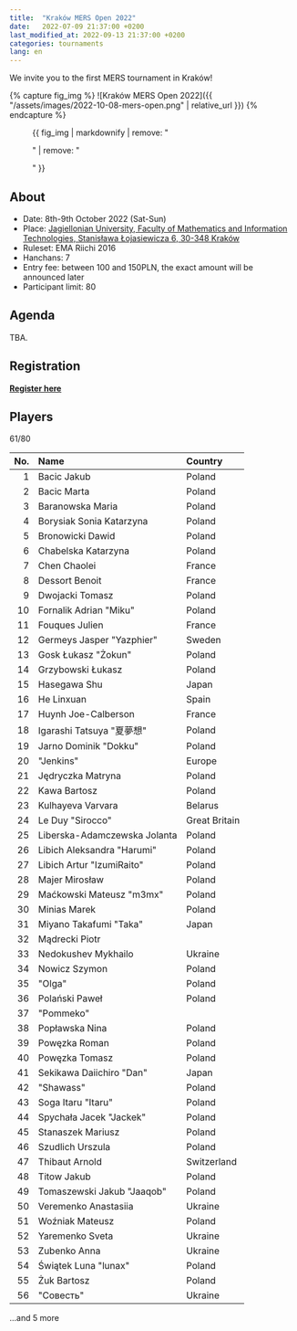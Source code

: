 ```yaml
---
title:  "Kraków MERS Open 2022"
date:   2022-07-09 21:37:00 +0200
last_modified_at: 2022-09-13 21:37:00 +0200
categories: tournaments
lang: en
---
```


We invite you to the first MERS tournament in Kraków!

{% capture fig_img %}
![Kraków MERS Open 2022]({{ "/assets/images/2022-10-08-mers-open.png" | relative_url }})
{% endcapture %}

<figure>
  {{ fig_img | markdownify | remove: "<p>" | remove: "</p>" }}
</figure>

## About

* Date: 8th-9th October 2022 (Sat-Sun)
* Place: [Jagiellonian University, Faculty of Mathematics and Information Technologies, Stanisława Łojasiewicza 6, 30-348 Kraków](https://goo.gl/maps/izBiryMK8gM9GpQd6)
* Ruleset: EMA Riichi 2016
* Hanchans: 7
* Entry fee: between 100 and 150PLN, the exact amount will be announced later
* Participant limit: 80

## Agenda

TBA.

## Registration

**[Register here](https://forms.gle/n25tH2yqy7i7nW7DA)**

## Players

<div class="progress" style="margin-bottom: 0.5em">
	<div
		class="progress-bar progress-bar-striped"
		role="progressbar"
		style="width: calc(100%*61/80);"
		aria-valuenow="61"
		aria-valuemin="0"
		aria-valuemax="80">
		61/80
	</div>
</div>

<center id="biggus-tablus" markdown="block">

| No. | Name                         | Country       |
|----:|:-----------------------------|:--------------|
|   1 | Bacic Jakub                  | Poland        |
|   2 | Bacic Marta                  | Poland        |
|   3 | Baranowska Maria             | Poland        |
|   4 | Borysiak Sonia Katarzyna     | Poland        |
|   5 | Bronowicki Dawid             | Poland        |
|   6 | Chabelska Katarzyna          | Poland        |
|   7 | Chen Chaolei                 | France        |
|   8 | Dessort Benoit               | France        |
|   9 | Dwojacki Tomasz              | Poland        |
|  10 | Fornalik Adrian "Miku"       | Poland        |
|  11 | Fouques Julien               | France        |
|  12 | Germeys Jasper "Yazphier"    | Sweden        |
|  13 | Gosk Łukasz "Żokun"          | Poland        |
|  14 | Grzybowski Łukasz            | Poland        |
|  15 | Hasegawa Shu                 | Japan         |
|  16 | He Linxuan                   | Spain         |
|  17 | Huynh Joe-Calberson          | France        |
|  18 | Igarashi Tatsuya "夏夢想"    | Poland        |
|  19 | Jarno Dominik "Dokku"        | Poland        |
|  20 | "Jenkins"                    | Europe        |
|  21 | Jędryczka Matryna            | Poland        |
|  22 | Kawa Bartosz                 | Poland        |
|  23 | Kulhayeva Varvara            | Belarus       |
|  24 | Le Duy "Sirocco"             | Great Britain |
|  25 | Liberska-Adamczewska Jolanta | Poland        |
|  26 | Libich Aleksandra "Harumi"   | Poland        |
|  27 | Libich Artur "IzumiRaito"    | Poland        |
|  28 | Majer Mirosław               | Poland        |
|  29 | Maćkowski Mateusz "m3mx"     | Poland        |
|  30 | Minias Marek                 | Poland        |
|  31 | Miyano Takafumi "Taka"       | Japan         |
|  32 | Mądrecki Piotr               |               |
|  33 | Nedokushev Mykhailo          | Ukraine       |
|  34 | Nowicz Szymon                | Poland        |
|  35 | "Olga"                       | Poland        |
|  36 | Polański Paweł               | Poland        |
|  37 | "Pommeko"                    |               |
|  38 | Popławska Nina               | Poland        |
|  39 | Powęzka Roman                | Poland        |
|  40 | Powęzka Tomasz               | Poland        |
|  41 | Sekikawa Daiichiro "Dan"     | Japan         |
|  42 | "Shawass"                    | Poland        |
|  43 | Soga Itaru "Itaru"           | Poland        |
|  44 | Spychała Jacek "Jackek"      | Poland        |
|  45 | Stanaszek Mariusz            | Poland        |
|  46 | Szudlich Urszula             | Poland        |
|  47 | Thibaut Arnold               | Switzerland   |
|  48 | Titow Jakub                  | Poland        |
|  49 | Tomaszewski Jakub "Jaaqob"   | Poland        |
|  50 | Veremenko Anastasiia         | Ukraine       |
|  51 | Woźniak Mateusz              | Poland        |
|  52 | Yaremenko Sveta              | Ukraine       |
|  53 | Zubenko Anna                 | Ukraine       |
|  54 | Świątek Luna "lunax"         | Poland        |
|  55 | Żuk Bartosz                  | Poland        |
|  56 | "Совесть"                    | Ukraine       |

</center>

...and 5 more

